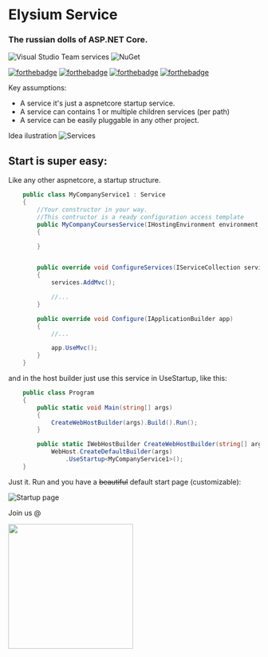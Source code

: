 ﻿# Elysium Service

### The russian dolls of ASP.NET Core.

![Visual Studio Team services](https://img.shields.io/vso/build/elysiumlabs/28c50ec9-7531-40fd-8704-f2c618688944/1.svg?style=for-the-badge)
![NuGet](https://img.shields.io/nuget/dt/Elysium.Service.svg?style=for-the-badge)

[![forthebadge](http://forthebadge.com/images/badges/built-with-love.svg)](http://forthebadge.com)
[![forthebadge](http://forthebadge.com/images/badges/contains-cat-gifs.svg)](http://forthebadge.com)
[![forthebadge](http://forthebadge.com/images/badges/designed-in-ms-paint.svg)](http://forthebadge.com)
[![forthebadge](http://forthebadge.com/images/badges/fuck-it-ship-it.svg)](http://forthebadge.com)

Key assumptions:
 - A service it's just a aspnetcore startup service.
 - A service can contains 1 or multiple children services (per path)
 - A service can be easily pluggable in any other project.

Idea ilustration
![Services](https://i.imgur.com/k5U1jeb.jpg)

## Start is super easy:

Like any other aspnetcore, a startup structure.

```csharp
    public class MyCompanyService1 : Service
    {
        //Your constructor in your way.
        //This contructor is a ready configuration access template
        public MyCompanyCoursesService(IHostingEnvironment environment, IConfiguration configuration, ILogger<Service> logger = null) : base(environment, configuration, logger)
        {

        }


        public override void ConfigureServices(IServiceCollection services)
        {
            services.AddMvc();

            //...
        }

        public override void Configure(IApplicationBuilder app)
        {
            //...

            app.UseMvc();
        }
    }
```

and in the host builder just use this service in UseStartup, like this:

```csharp
    public class Program
    {
        public static void Main(string[] args)
        {
            CreateWebHostBuilder(args).Build().Run();
        }

        public static IWebHostBuilder CreateWebHostBuilder(string[] args) =>
            WebHost.CreateDefaultBuilder(args)
                .UseStartup<MyCompanyService1>();
    }
```

Just it. Run and you have a ~~beautiful~~ default start page (customizable):

![Startup page](https://i.imgur.com/MiMNIak.png)



Join us @ 

<a href="https://discord.gg/6qFrxRQ">
<img src="https://discordapp.com/assets/fc0b01fe10a0b8c602fb0106d8189d9b.png" width="250">
</a>
